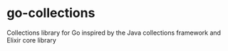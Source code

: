 # go-collections
Collections library for Go inspired by the Java collections framework and Elixir core library 
